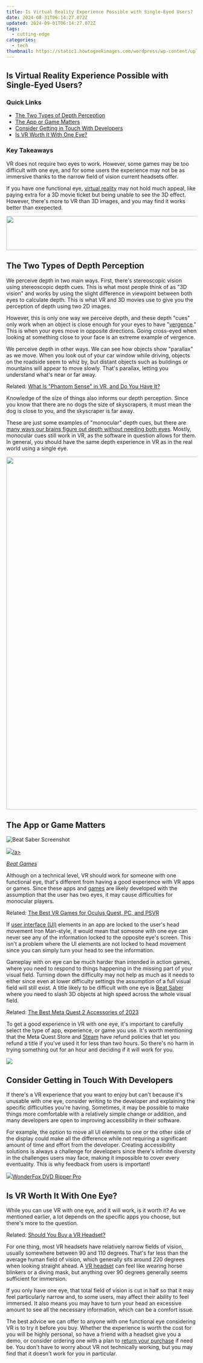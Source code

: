 ```yaml
---
title: Is Virtual Reality Experience Possible with Single-Eyed Users?
date: 2024-08-31T06:14:27.072Z
updated: 2024-09-01T06:14:27.072Z
tags:
  - cutting-edge
categories:
  - tech
thumbnail: https://static1.howtogeekimages.com/wordpress/wp-content/uploads/2022/10/shutterstock_2002593131.jpg
---
```


## Is Virtual Reality Experience Possible with Single-Eyed Users?

### Quick Links

* [The Two Types of Depth Perception](https://hardware-updates.techidaily.com/how-to-ensure-that-your-pc-recognizes-the-wireless-adapter-tl-wn722n/)
* [The App or Game Matters](https://facebook-video-files.techidaily.com/updated-in-2024-effortless-viewing-automatic-playback-of-youtube-videos-on-social-media/)
* [Consider Getting in Touch With Developers](https://extra-tips.techidaily.com/avoiding-common-pitfalls-when-posting-on-instagram/)
* [Is VR Worth It With One Eye?](https://facebook-video-recording.techidaily.com/new-from-invisible-to-iconic-top-strategies-for-standout-facebook-profiles/)

### Key Takeaways

 VR does not require two eyes to work. However, some games may be too difficult with one eye, and for some users the experience may not be as immersive thanks to the narrow field of vision current headsets offer.

 If you have one functional eye, [virtual reality](https://screen-mirroring-recording.techidaily.com/in-2024-frameinspector-appraisal-suite/) may not hold much appeal, like paying extra for a 3D movie ticket but being unable to see the 3D effect. However, there's more to VR than 3D images, and you may find it works better than exepected.

<!-- affiliate ads begin -->
<a href="https://united.elfm.net/c/5597632/517826/4704" target="_top" id="517826"><img src="//a.impactradius-go.com/display-ad/4704-517826" border="0" alt="" width="728" height="90"/></a><img height="0" width="0" src="https://united.elfm.net/i/5597632/517826/4704" style="position:absolute;visibility:hidden;" border="0" />
<!-- affiliate ads end -->
##  The Two Types of Depth Perception

 We perceive depth in two main ways. First, there's stereoscopic vision using stereoscopic depth cues. This is what most people think of as "3D vision" and works by using the slight difference in viewpoint between both eyes to calculate depth. This is what VR and 3D movies use to give you the perception of depth using two 2D images.

 However, this is only one way we perceive depth, and these depth "cues" only work when an object is close enough for your eyes to have "[vergence](https://www.sciencedirect.com/topics/psychology/vergence)." This is when your eyes move in opposite directions. Going cross-eyed when looking at something close to your face is an extreme example of vergence.

 We perceive depth in other ways. We can see how objects show "parallax" as we move. When you look out of your car window while driving, objects on the roadside seem to whiz by, but distant objects such as buildings or mountains will appear to move slowly. That's parallax, letting you understand what's near or far away.

Related: [What Is "Phantom Sense" in VR, and Do You Have It?](https://network-issues.techidaily.com/removing-obstacles-fixing-drivers-of-r9-on-win10/) 

 Knowledge of the size of things also informs our depth perception. Since you know that there are no dogs the size of skyscrapers, it must mean the dog is close to you, and the skyscraper is far away.

 These are just some examples of "monocular" depth cues, but there are [many ways our brains figure out depth without needing both eyes](http://www.hitl.washington.edu/projects/knowledge%5Fbase/virtual-worlds/EVE/III.A.1.c.DepthCues.html). Mostly, monocular cues still work in VR, as the software in question allows for them. In general, you should have the same depth experience in VR as in the real world using a single eye.

<!-- affiliate ads begin -->
<a href="https://ancheer.sjv.io/c/5597632/1657301/17326" target="_top" id="1657301"><img src="//a.impactradius-go.com/display-ad/17326-1657301" border="0" alt="" width="1920" height="933"/></a><img height="0" width="0" src="https://imp.pxf.io/i/5597632/1657301/17326" style="position:absolute;visibility:hidden;" border="0" />
<!-- affiliate ads end -->
##  The App or Game Matters

![Beat Saber Screenshot](https://static1.howtogeekimages.com/wordpress/wp-content/uploads/2021/09/Beat-Saber.jpg) 

<!-- affiliate ads begin -->
<a href="https://store.nero.com/order/checkout.php?PRODS=4729507&QTY=1&AFFILIATE=108875&CART=1"><img src="https://www.nero.com/nero-com-wAssets/img/banners/2023/TIU/Nero_TuneItUp_Screen_2.webp" border="0">/a>
<!-- affiliate ads end -->
_[Beat Games](https://store.steampowered.com/app/620980/Beat%5FSaber/)_

 Although on a technical level, VR should work for someone with one functional eye, that's different from having a good experience with VR apps or games. Since these apps and [games](https://youtube-help.techidaily.com/2024-approved-gain-traction-on-youtube-surpass-10000-viewer-count-for-affiliate-rewards/) are likely developed with the assumption that the user has two eyes, it may cause difficulties for monocular players.

Related: [The Best VR Games for Oculus Quest, PC, and PSVR](https://youtube-help.techidaily.com/2024-approved-gain-traction-on-youtube-surpass-10000-viewer-count-for-affiliate-rewards/) 

 If [user interface (UI)](https://twitter-videos.techidaily.com/updated-2024-approved-from-novice-to-pro-conquering-twitter-streams/) elements in an app are locked to the user's head movement Iron Man-style, it would mean that someone with one eye can never see any of the information locked to the opposite eye's screen. This isn't a problem where the UI elements are not locked to head movement since you can simply turn your head to see the information.

 Gameplay with on eye can be much harder than intended in action games, where you need to respond to things happening in the missing part of your visual field. Turning down the difficulty may not help as much as it needs to either since even at lower difficulty settings the assumption of a full visual field will still exist. A title likely to be difficult with one eye is [Beat Saber](https://www.oculus.com/experiences/quest/2448060205267927/) where you need to slash 3D objects at high speed across the whole visual field.

Related: [The Best Meta Quest 2 Accessories of 2023](https://extra-guidance.techidaily.com/revolutionize-your-designs-incorporating-3d-text-psx-for-2024/) 

 To get a good experience in VR with one eye, it's important to carefully select the type of app, experience, or game you use. It's worth mentioning that the Meta Quest Store and [Steam](https://fox-glue.techidaily.com/updated-unveiling-3d-lut-design-techniques-for-2024/) have refund policies that let you refund a title if you've used it for less than two hours. So there's no harm in trying something out for an hour and deciding if it will work for you.

<!-- affiliate ads begin -->
<a href="https://secure.2checkout.com/order/checkout.php?PRODS=3851691&QTY=1&AFFILIATE=108875&CART=1"><img src="http://www.aiseesoft.com/avangate/30p/banner.jpg" border="0"></a>
<!-- affiliate ads end -->
##  Consider Getting in Touch With Developers

 If there's a VR experience that you want to enjoy but can't because it's unusable with one eye, consider writing to the developer and explaining the specific difficulties you're having. Sometimes, it may be possible to make things more comfortable with a relatively simple change or addition, and many developers are open to improving accessibility in their software.

 For example, the option to move all UI elements to one or the other side of the display could make all the difference while not requiring a significant amount of time and effort from the developer. Creating accessibility solutions is always a challenge for developers since there's infinite diversity in the challenges users may face, making it impossible to cover every eventuality. This is why feedback from users is important!

<!-- affiliate ads begin -->
<a href="https://secure.2checkout.com/order/checkout.php?PRODS=3922934&QTY=1&AFFILIATE=108875&CART=1"><img src="https://secure.avangate.com/images/merchant/4b0a0290ad7df100b77e86839989a75e/products/ripperpro.png" border="0">WonderFox DVD Ripper Pro</a>
<!-- affiliate ads end -->
##  Is VR Worth It With One Eye?

 While you can use VR with one eye, and it will work, is it worth it? As we mentioned earlier, a lot depends on the specific apps you choose, but there's more to the question.

Related: [Should You Buy a VR Headset?](https://vimeo-videos.techidaily.com/new-in-2024-ideal-combo-top-10-recommended-tools-for-vimeo-download/) 

 For one thing, most VR headsets have relatively narrow fields of vision, usually somewhere between 90 and 110 degrees. That's far less than the average human field of vision, which generally sits around 220 degrees when looking straight ahead. A [VR headset](https://vp-tips.techidaily.com/visual-harmony-ios-and-macos-photoviewer-blend/) can feel like wearing horse blinkers or a diving mask, but anything over 90 degrees generally seems sufficient for immersion.

 If you only have one eye, that total field of vision is cut in half so that it may feel particularly narrow and, to some users, may affect their ability to feel immersed. It also means you may have to turn your head an excessive amount to see all the necessary information, which can be a comfort issue.

 The best advice we can offer to anyone with one functional eye considering VR is to try it before you buy. Whether the experience is worth the cost for you will be highly personal, so have a friend with a headset give you a demo, or consider ordering one with a plan to [return your purchase](https://www.reviewgeek.com/123157/how-to-return-amazon-items-painlessly/) if need be. You don't have to worry about VR not technically working, but you may find that it doesn't work for you in particular.

<ins class="adsbygoogle"
     style="display:block"
     data-ad-format="autorelaxed"
     data-ad-client="ca-pub-7571918770474297"
     data-ad-slot="1223367746"></ins>



<ins class="adsbygoogle"
     style="display:block"
     data-ad-client="ca-pub-7571918770474297"
     data-ad-slot="8358498916"
     data-ad-format="auto"
     data-full-width-responsive="true"></ins>


